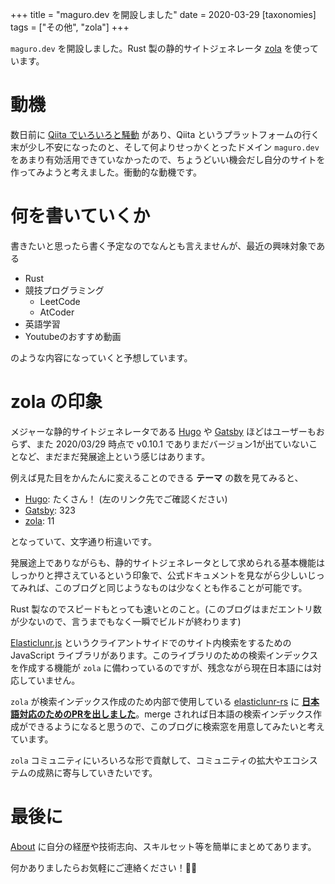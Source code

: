 +++
title = "maguro.dev を開設しました"
date = 2020-03-29
[taxonomies]
tags = ["その他", "zola"]
+++

`maguro.dev` を開設しました。Rust 製の静的サイトジェネレータ [zola](https://github.com/getzola/zola) を使っています。

<!-- more -->

# 動機

数日前に [Qiita でいろいろと騒動](https://togetter.com/li/1485716) があり、Qiita というプラットフォームの行く末が少し不安になったのと、そして何よりせっかくとったドメイン `maguro.dev` をあまり有効活用できていなかったので、ちょうどいい機会だし自分のサイトを作ってみようと考えました。衝動的な動機です。

# 何を書いていくか

書きたいと思ったら書く予定なのでなんとも言えませんが、最近の興味対象である

- Rust
- 競技プログラミング
  - LeetCode
  - AtCoder
- 英語学習
- Youtubeのおすすめ動画

のような内容になっていくと予想しています。

# zola の印象

メジャーな静的サイトジェネレータである [Hugo](https://gohugo.io/) や [Gatsby](https://www.gatsbyjs.org/) ほどはユーザーもおらず、また 2020/03/29 時点で v0.10.1 でありまだバージョン1が出ていないことなど、まだまだ発展途上という感じはあります。

例えば見た目をかんたんに変えることのできる **テーマ** の数を見てみると、

- [Hugo](https://themes.gohugo.io/): たくさん！ (左のリンク先でご確認ください)
- [Gatsby](https://www.gatsbyjs.org/plugins/?=gatsby-theme): 323
- [zola](https://www.getzola.org/themes/): 11

となっていて、文字通り桁違いです。

発展途上でありながらも、静的サイトジェネレータとして求められる基本機能はしっかりと押さえているという印象で、公式ドキュメントを見ながら少しいじってみれば、このブログと同じようなものは少なくとも作ることが可能です。

Rust 製なのでスピードもとっても速いとのこと。(このブログはまだエントリ数が少ないので、言うまでもなく一瞬でビルドが終わります)

[Elasticlunr.js](http://elasticlunr.com/) というクライアントサイドでのサイト内検索をするための JavaScript ライブラリがあります。このライブラリのための検索インデックスを作成する機能が `zola` に備わっているのですが、残念ながら現在日本語には対応していません。

`zola` が検索インデックス作成のため内部で使用している [elasticlunr-rs](https://crates.io/crates/elasticlunr-rs) に [**日本語対応のためのPRを出しました**](https://github.com/mattico/elasticlunr-rs/pull/26)。merge されれば日本語の検索インデックス作成ができるようになると思うので、このブログに検索窓を用意してみたいと考えています。

`zola` コミュニティにいろいろな形で貢献して、コミュニティの拡大やエコシステムの成熟に寄与していきたいです。

# 最後に

[About](/about) に自分の経歴や技術志向、スキルセット等を簡単にまとめてあります。

何かありましたらお気軽にご連絡ください！🙋‍♂️


